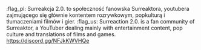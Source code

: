 :flag_pl: Surreakcja 2.0. to społeczność fanowska Surreaktora, youtubera zajmującego się głównie kontentem rozrywkowym, popkulturą i tłumaczeniami filmów i gier.
:flag_us: Surreaction 2.0. is a fan community of Surreaktor, a YouTuber dealing mainly with entertainment content, pop culture and translations of films and games.
https://discord.gg/NFJkKWVHQe
